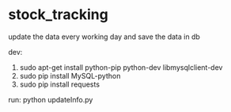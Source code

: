 # stock_tracking

update the data every working day and save the data in db

dev:
 1. sudo apt-get install python-pip python-dev libmysqlclient-dev
 2. sudo pip install MySQL-python
 3. sudo pip install requests

run:
  python updateInfo.py 

